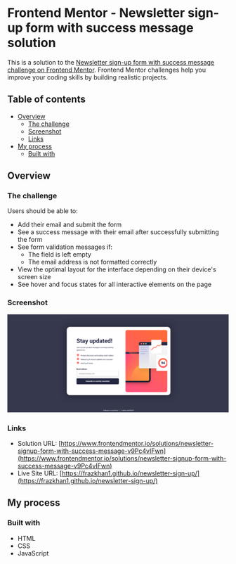 # Frontend Mentor - Newsletter sign-up form with success message solution

This is a solution to the [Newsletter sign-up form with success message challenge on Frontend Mentor](https://www.frontendmentor.io/challenges/newsletter-signup-form-with-success-message-3FC1AZbNrv). Frontend Mentor challenges help you improve your coding skills by building realistic projects.

## Table of contents

- [Overview](#overview)
  - [The challenge](#the-challenge)
  - [Screenshot](#screenshot)
  - [Links](#links)
- [My process](#my-process)
  - [Built with](#built-with)

## Overview

### The challenge

Users should be able to:

- Add their email and submit the form
- See a success message with their email after successfully submitting the form
- See form validation messages if:
  - The field is left empty
  - The email address is not formatted correctly
- View the optimal layout for the interface depending on their device's screen size
- See hover and focus states for all interactive elements on the page

### Screenshot

![](./assets/images/screenshot.png)

### Links

- Solution URL: [https://www.frontendmentor.io/solutions/newsletter-signup-form-with-success-message-v9Pc4vIFwn](https://www.frontendmentor.io/solutions/newsletter-signup-form-with-success-message-v9Pc4vIFwn)
- Live Site URL: [https://frazkhan1.github.io/newsletter-sign-up/](https://frazkhan1.github.io/newsletter-sign-up/)

## My process

### Built with

- HTML
- CSS
- JavaScript

